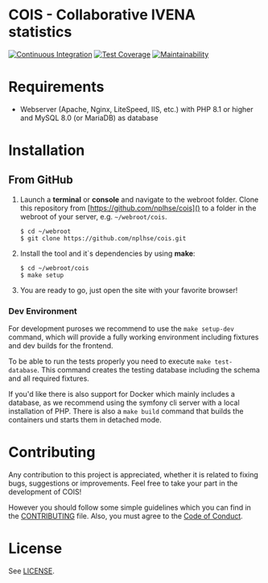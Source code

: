 # COIS - Collaborative IVENA statistics

[![Continuous Integration](https://github.com/nplhse/cois/actions/workflows/continuous-integration.yml/badge.svg)](https://github.com/nplhse/cois/actions/workflows/continuous-integration.yml) [![Test Coverage](https://api.codeclimate.com/v1/badges/42c306c963c6a04bd2ea/test_coverage)](https://codeclimate.com/github/nplhse/cois/test_coverage) [![Maintainability](https://api.codeclimate.com/v1/badges/42c306c963c6a04bd2ea/maintainability)](https://codeclimate.com/github/nplhse/cois/maintainability)

# Requirements

-   Webserver (Apache, Nginx, LiteSpeed, IIS, etc.) with PHP 8.1 or higher and MySQL 8.0 (or MariaDB) as database

# Installation

## From GitHub

1. Launch a **terminal** or **console** and navigate to the webroot folder. Clone this repository from [https://github.com/nplhse/cois]() to a folder in the webroot of your server, e.g. `~/webroot/cois`.

    ```
    $ cd ~/webroot
    $ git clone https://github.com/nplhse/cois.git
    ```

2. Install the tool and it`s dependencies by using **make**:

    ```
    $ cd ~/webroot/cois
    $ make setup
    ```

3. You are ready to go, just open the site with your favorite browser!

### Dev Environment

For development puroses we recommend to use the `make setup-dev` command, which will provide a fully working environment including fixtures and dev builds for the frontend.

To be able to run the tests properly you need to execute `make test-database`. This command creates the testing database including the schema and all required fixtures.

If you'd like there is also support for Docker which mainly includes a database, as we recommend using the symfony cli server with a local installation of PHP. There is also a `make build` command that builds the containers und starts them in detached mode.

# Contributing

Any contribution to this project is appreciated, whether it is related to fixing bugs, suggestions or improvements. Feel free to take your part in the development of COIS!

However you should follow some simple guidelines which you can find in the [CONTRIBUTING](CONTRIBUTING.md) file. Also, you must agree to the [Code of Conduct](CODE_OF_CONDUCT.md).

# License

See [LICENSE](LICENSE.md).
